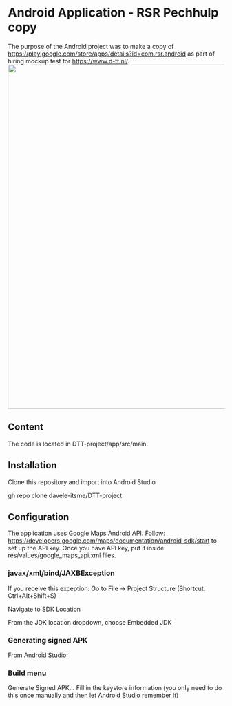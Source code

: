 # Android Application - RSR Pechhulp copy
The purpose of the Android project was to make a copy of https://play.google.com/store/apps/details?id=com.rsr.android as part of hiring mockup test for https://www.d-tt.nl/.
<br/>
<img src="https://user-images.githubusercontent.com/42817904/116996726-28124280-acdc-11eb-8ba5-e536b1b6f859.jpg"  height="800">

## Content
The code is located in DTT-project/app/src/main.

## Installation
Clone this repository and import into Android Studio

gh repo clone davele-itsme/DTT-project

## Configuration
The application uses Google Maps Android API.
Follow: https://developers.google.com/maps/documentation/android-sdk/start to set up the API key.
Once you have API key, put it inside res/values/google_maps_api.xml files.

### javax/xml/bind/JAXBException

If you receive this exception:
Go to File -> Project Structure (Shortcut: Ctrl+Alt+Shift+S)

Navigate to SDK Location

From the JDK location dropdown, choose Embedded JDK

### Generating signed APK
From Android Studio:

### Build menu
Generate Signed APK...
Fill in the keystore information (you only need to do this once manually and then let Android Studio remember it)
